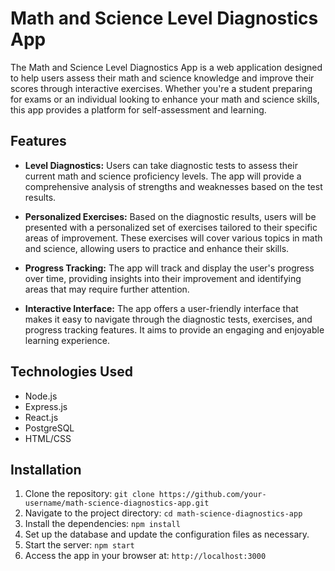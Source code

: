 # Math and Science Level Diagnostics App

The Math and Science Level Diagnostics App is a web application designed to help users assess their math and science knowledge and improve their scores through interactive exercises. Whether you're a student preparing for exams or an individual looking to enhance your math and science skills, this app provides a platform for self-assessment and learning.

## Features

- **Level Diagnostics:** Users can take diagnostic tests to assess their current math and science proficiency levels. The app will provide a comprehensive analysis of strengths and weaknesses based on the test results.

- **Personalized Exercises:** Based on the diagnostic results, users will be presented with a personalized set of exercises tailored to their specific areas of improvement. These exercises will cover various topics in math and science, allowing users to practice and enhance their skills.

- **Progress Tracking:** The app will track and display the user's progress over time, providing insights into their improvement and identifying areas that may require further attention.

- **Interactive Interface:** The app offers a user-friendly interface that makes it easy to navigate through the diagnostic tests, exercises, and progress tracking features. It aims to provide an engaging and enjoyable learning experience.

## Technologies Used

- Node.js
- Express.js
- React.js
- PostgreSQL
- HTML/CSS

## Installation

1. Clone the repository: `git clone https://github.com/your-username/math-science-diagnostics-app.git`
2. Navigate to the project directory: `cd math-science-diagnostics-app`
3. Install the dependencies: `npm install`
4. Set up the database and update the configuration files as necessary.
5. Start the server: `npm start`
6. Access the app in your browser at: `http://localhost:3000`


